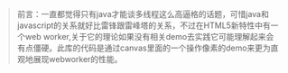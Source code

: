 >前言：一直都觉得只有java才能谈多线程这么高逼格的话题，可惜java和javascript的关系就好比雷锋跟雷峰塔的关系，不过在HTML5新特性中有一个web worker,关于它的理论如果没有相关demo去实践它可能理解起来会有点僵硬。此库的代码是通过canvas里面的一个操作像素的demo来更为直观地展现webworker的性能。
